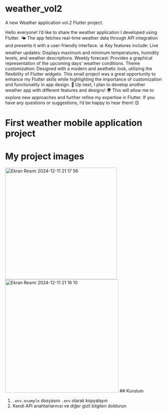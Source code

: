 # weather_vol2

A new Weather application vol.2 Flutter project.

Hello everyone! I’d like to share the weather application I developed using Flutter. 🌤️ The app fetches real-time weather data through API integration and presents it with a user-friendly interface. 📊 Key features include:
Live weather updates: Displays maximum and minimum temperatures, humidity levels, and weather descriptions.
Weekly forecast: Provides a graphical representation of the upcoming days’ weather conditions.
Theme customization: Designed with a modern and aesthetic look, utilizing the flexibility of Flutter widgets.
This small project was a great opportunity to enhance my Flutter skills while highlighting the importance of customization and functionality in app design. 🚀 Up next, I plan to develop another weather app with different features and designs! 🌍 This will allow me to explore new approaches and further refine my expertise in Flutter.
If you have any questions or suggestions, I’d be happy to hear them! 😊


# First weather mobile application project

# My project images
<img width="357" alt="Ekran Resmi 2024-12-11 21 17 56" src="https://github.com/user-attachments/assets/6245d8de-7caa-40a1-bf7a-30a101a92a13" />
<img width="362" alt="Ekran Resmi 2024-12-11 21 18 10" src="https://github.com/user-attachments/assets/d97c08be-93b1-4b3d-ae7f-244dd72a046b" />
## Kurulum

1. `.env.example` dosyasını `.env` olarak kopyalayın
2. Kendi API anahtarlarınızı ve diğer gizli bilgileri doldurun
